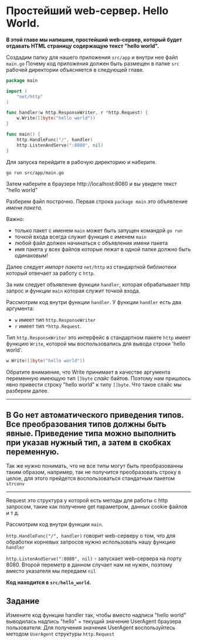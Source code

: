 # Простейший web-сервер. Hello World.

**В этой главе мы напишем, простейший web-сервер, который будет отдавать
HTML страницу содержащую текст "hello world".**

Создадим папку для нашего приложения `src/app` и внутри нее файл `main.go`
Почему код приложения должен быть размещен в папке `src` рабочей директории объясняется
в следующей главе.

```go
package main

import (
	"net/http"
)

func handler(w http.ResponseWriter, r *http.Request) {
	w.Write([]byte("hello world"))
}

func main() {
	http.HandleFunc("/", handler)
	http.ListenAndServe(":8080", nil)
}
```

Для запуска перейдите в рабочую директорию и наберите.

```bash
go run src/app/main.go
```

Затем наберите в браузере http://localhost:8080 и вы увидете текст "hello world"

Разберем файл построчно. Первая строка `package main` это объявление *имени пакета*.

Важно:

- только пакет с именем `main` может быть запущен командой `go run`
- точкой входа всегда служит функция с именем `main`
- любой файл должен начинаться с объявления имени пакета
- имя пакета у всех файлов которые лежат в одной папке должно быть одинаковым!

Далее следует *импорт пакета* `net/http` из стандартной библиотеки который
отвечает за работу с `http`.

За ним следует объявление функции `handler`, которая обрабатывает http запрос и функции
`main` которая служит точкой входа.


Рассмотрим код внутри функции `handler`. У функции `handler` есть два аргумента:

- `w` имеет тип `http.ResponseWriter`
- `r` имеет тип `*http.Request`.

Тип `http.ResponseWriter` это интерфейс в стандартном пакете `http` имеет функцию `Write`, которой
мы воспользовались для вывода строки 'hello world'.

```go
w.Write([]byte("hello world"))
```

Обратите внимаение, что Write принимает в качестве аргумента переменную имеющую тип
`[]byte` *слайс* байтов. Поэтому нам пришлось явно привести строку "hello world" к типу
`[]byte`. Что такое слайс мы разберем далее.

---
В Go нет автоматического приведения типов. Все преобразования типов должны быть явные.
Приведение типа можно выполнить при указав нужный тип, а затем в скобках переменную.
---

Так же нужно понимать, что не все типы могут быть преобразованны таким образом,
например, так не получится преобразовать строку в целое, для этого прейдется воспользоваться
стандатным пакетом ```strconv```

---

Request это структура у которой есть
методы для работы с http запросом, такие как получение get параметром, данных cookie
файлов и т д.

Рассмотрим код внутри функции `main`.

`http.HandleFunc("/", handler)` говорит web-серверу о том, что для обработки
корневых запросов нужно использовать нашу функцию `handler`

`http.ListenAndServe(":8080", nil)` - запускает web-сервера на порту 8080. Второй
переметр в данном случает нам не нужен, поэтому вместо указателя мы передаем `nil`

**Код находится в `src/hello_world`.**

## Задание

Измените код функции handler так, чтобы вместо надписи "hello world" выводилась
надпись "hello" + текущий значение UserAgent браузера пользователя. Для получения значения
UserAgent воспользуйтесь методом `UserAgent` структуры `http.Request`

